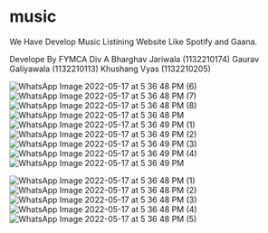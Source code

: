 # music

We Have Develop Music Listining Website Like Spotify and Gaana.

Develope By
FYMCA Div A
Bharghav Jariwala (1132210174)
Gaurav Galiyawala (1132210113)
Khushang Vyas (1132210205)




![WhatsApp Image 2022-05-17 at 5 36 48 PM (6)](https://user-images.githubusercontent.com/103111058/168807733-217c9f51-87ee-4bde-8710-8d4a866f4b59.jpeg)
![WhatsApp Image 2022-05-17 at 5 36 48 PM (7)](https://user-images.githubusercontent.com/103111058/168807736-7224480d-cb87-4057-bdba-8f0d94554f47.jpeg)
![WhatsApp Image 2022-05-17 at 5 36 48 PM (8)](https://user-images.githubusercontent.com/103111058/168807743-02705b75-8a91-447a-affe-d6cad1848dbf.jpeg)
![WhatsApp Image 2022-05-17 at 5 36 48 PM](https://user-images.githubusercontent.com/103111058/168807744-f14cc536-9c5b-44bc-9bda-71da0a32bdae.jpeg)
![WhatsApp Image 2022-05-17 at 5 36 49 PM (1)](https://user-images.githubusercontent.com/103111058/168807746-1ae93374-6f26-4eae-bc8a-6024e53da7ec.jpeg)
![WhatsApp Image 2022-05-17 at 5 36 49 PM (2)](https://user-images.githubusercontent.com/103111058/168807750-65994230-04f8-4615-bb95-5ac8d089797f.jpeg)
![WhatsApp Image 2022-05-17 at 5 36 49 PM (3)](https://user-images.githubusercontent.com/103111058/168807755-e9e6af6b-faaf-429d-92ce-5697817cb22a.jpeg)
![WhatsApp Image 2022-05-17 at 5 36 49 PM (4)](https://user-images.githubusercontent.com/103111058/168807756-fb2f5a49-8c6b-4c6b-b13a-46806a934875.jpeg)
![WhatsApp Image 2022-05-17 at 5 36 49 PM](https://user-images.githubusercontent.com/103111058/168807759-9033264a-fc1b-43ce-971b-f3915d03b7fc.jpeg)

![WhatsApp Image 2022-05-17 at 5 36 48 PM (1)](https://user-images.githubusercontent.com/103111058/168807701-7620735c-2e73-4521-8bcf-7523a74a6fee.jpeg)
![WhatsApp Image 2022-05-17 at 5 36 48 PM (2)](https://user-images.githubusercontent.com/103111058/168807721-ad0690f3-f45d-4052-bcf6-47dd26811a7f.jpeg)
![WhatsApp Image 2022-05-17 at 5 36 48 PM (3)](https://user-images.githubusercontent.com/103111058/168807726-747f4586-0139-41fc-a7b2-d9fcb575bee5.jpeg)
![WhatsApp Image 2022-05-17 at 5 36 48 PM (4)](https://user-images.githubusercontent.com/103111058/168807728-9a5c7766-bea3-4519-9bba-7ec45e1447e5.jpeg)
![WhatsApp Image 2022-05-17 at 5 36 48 PM (5)](https://user-images.githubusercontent.com/103111058/168807730-99a00e1f-71eb-4dbd-9079-e53d15a47344.jpeg)
